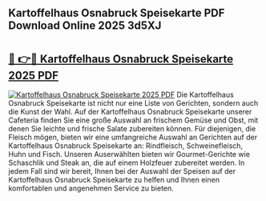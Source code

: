 ## Kartoffelhaus Osnabruck Speisekarte PDF Download Online 2025 3d5XJ

# <h2><a href="http://gc5e14.nevu.top/?p=Kartoffelhaus+Osnabruck+Speisekarte">🔗 👉🔴 Kartoffelhaus Osnabruck Speisekarte 2025 PDF</a></h2>

[![Kartoffelhaus Osnabruck Speisekarte 2025 PDF](https://i.imgur.com/dBaPXMq.png)](http://gc5e14.nevu.top/?p=Kartoffelhaus+Osnabruck+Speisekarte)
Die Kartoffelhaus Osnabruck Speisekarte ist nicht nur eine Liste von Gerichten, sondern auch die Kunst der Wahl. Auf der Kartoffelhaus Osnabruck Speisekarte unserer Cafeteria finden Sie eine große Auswahl an frischem Gemüse und Obst, mit denen Sie leichte und frische Salate zubereiten können. Für diejenigen, die Fleisch mögen, bieten wir eine umfangreiche Auswahl an Gerichten auf der Kartoffelhaus Osnabruck Speisekarte an: Rindfleisch, Schweinefleisch, Huhn und Fisch. Unseren Auserwählten bieten wir Gourmet-Gerichte wie Schaschlik und Steak an, die auf einem Holzfeuer zubereitet werden. In jedem Fall sind wir bereit, Ihnen bei der Auswahl der Speisen auf der Kartoffelhaus Osnabruck Speisekarte zu helfen und Ihnen einen komfortablen und angenehmen Service zu bieten.
